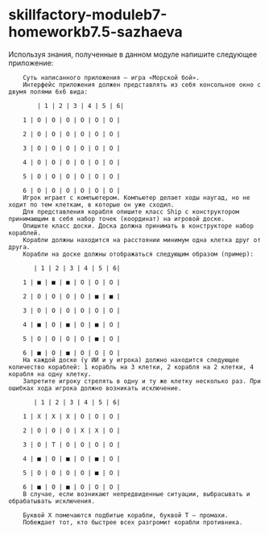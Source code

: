 # skillfactory-moduleb7-homeworkb7.5-sazhaeva

Используя знания, полученные в данном модуле напишите следующее приложение:

        Суть написанного приложения — игра «Морской бой».
        Интерфейс приложения должен представлять из себя консольное окно с двумя полями 6х6 вида:

            | 1 | 2 | 3 | 4 | 5 | 6|

        1 | О | О | О | О | О | О |

        2 | О | О | О | О | О | О |

        3 | О | О | О | О | О | О |

        4 | О | О | О | О | О | О |

        5 | О | О | О | О | О | О |

        6 | О | О | О | О | О | О |
        Игрок играет с компьютером. Компьютер делает ходы наугад, но не ходит по тем клеткам, в которые он уже сходил.
        Для представления корабля опишите класс Ship с конструктором принимающим в себя набор точек (координат) на игровой доске.
        Опишите класс доски. Доска должна принимать в конструкторе набор кораблей.
        Корабли должны находится на расстоянии минимум одна клетка друг от друга.
        Корабли на доске должны отображаться следующим образом (пример):

           | 1 | 2 | 3 | 4 | 5 | 6|

        1 | ■ | ■ | ■ | О | О | О |

        2 | О | О | О | О | ■ | ■ |

        3 | О | О | О | О | О | О |

        4 | ■ | О | ■ | О | ■ | О |

        5 | О | О | О | О | ■ | О |

        6 | ■ | О | ■ | О | О | О |
        На каждой доске (у ИИ и у игрока) должно находится следующее количество кораблей: 1 корабль на 3 клетки, 2 корабля на 2 клетки, 4 корабля на одну клетку.
        Запретите игроку стрелять в одну и ту же клетку несколько раз. При ошибках хода игрока должно возникать исключение.

           | 1 | 2 | 3 | 4 | 5 | 6|

        1 | X | X | X | О | О | О |

        2 | О | О | О | X | X | О |

        3 | О | T | О | О | О | О |

        4 | ■ | О | ■ | О | ■ | О |

        5 | О | О | О | О | ■ | О |

        6 | ■ | О | ■ | О | О | О |
        В случае, если возникают непредвиденные ситуации, выбрасывать и обрабатывать исключения.

        Буквой X помечаются подбитые корабли, буквой T — промахи.
        Побеждает тот, кто быстрее всех разгромит корабли противника.
